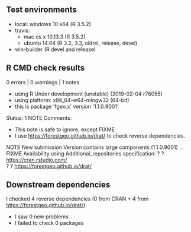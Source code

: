 ## Test environments

* local: windows 10 x64 (R 3.5.2)
* travis: 
  * mac os x 10.13.3 (R 3.5.2)
  * ubuntu 14.04 (R 3.2, 3.3, oldrel, release, devel)
* win-builder (R devel and release)

## R CMD check results

0 errors | 0 warnings | 1 notes

* using R Under development (unstable) (2019-02-04 r76055)
* using platform: x86_64-w64-mingw32 (64-bit)
* this is package 'fgeo.x' version '1.1.0.9001'

Status: 1 NOTE
Comments:
* This note is safe to ignore, except FIXME
* I use <https://forestgeo.github.io/drat/> to check reverse dependencies.

NOTE
New submission
Version contains large components (1.1.0.9001) ... FIXME
Availability using Additional_repositories specification:
  ?   ?   https://cran.rstudio.com/        
  ?   ?   https://forestgeo.github.io/drat/

## Downstream dependencies

I checked 4 reverse dependencies (0 from CRAN + 4 from  <https://forestgeo.github.io/drat/>).

* I saw 0 new problems
* I failed to check 0 packages
